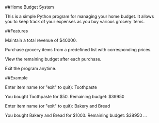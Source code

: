 ##Home Budget System

This is a simple Python program for managing your home budget. It allows you to keep track of your expenses as you buy various grocery items.

##Features

Maintain a total revenue of $40000.

Purchase grocery items from a predefined list with corresponding prices.

View the remaining budget after each purchase.

Exit the program anytime.

##Example

Enter item name (or "exit" to quit): Toothpaste

You bought Toothpaste for $50. Remaining budget: $39950

Enter item name (or "exit" to quit): Bakery and Bread

You bought Bakery and Bread for $1000. Remaining budget: $38950
...
